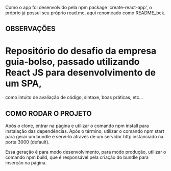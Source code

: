 Como o app foi desenvolvido pela npm package 'create-react-app', o próprio já possui 
seu próprio read.me, aqui renomeado como README_bck.

## OBSERVAÇÕES 

# Repositório do desafio da empresa guia-bolso, passado utilizando React JS para desenvolvimento de um SPA,
como intuito de avaliação de código, sintaxe, boas práticas, etc...

## COMO RODAR O PROJETO

Após o clone, entrar na página e utilizar o comando npm install para instalação das dependências. Após o término, utilizar 
o comando npm start para gerar um bundle e servi-lo através de um servidor http instanciado na porta 3000 (default).

Essa geração é para modo desenvolvimento, para modo produção, utilizar o comando npm build, que é responsável pela criação
do bundle para inserção na página.


